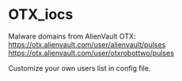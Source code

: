 # OTX_iocs
Malware domains from AlienVault OTX:
https://otx.alienvault.com/user/alienvault/pulses
https://otx.alienvault.com/user/otxrobottwo/pulses

Customize your own users list in config file.
